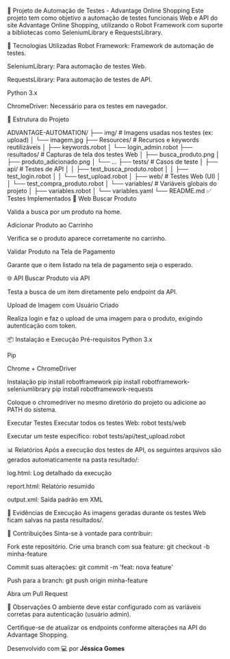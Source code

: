 🧪 Projeto de Automação de Testes - Advantage Online Shopping
Este projeto tem como objetivo a automação de testes funcionais Web e API do site Advantage Online Shopping, utilizando o Robot Framework com suporte a bibliotecas como SeleniumLibrary e RequestsLibrary.

🚀 Tecnologias Utilizadas
Robot Framework: Framework de automação de testes.

SeleniumLibrary: Para automação de testes Web.

RequestsLibrary: Para automação de testes de API.

Python 3.x

ChromeDriver: Necessário para os testes em navegador.

📁 Estrutura do Projeto

ADVANTAGE-AUTOMATION/
├── img/                        # Imagens usadas nos testes (ex: upload)
│   └── imagem.jpg
├── Resources/                 # Recursos e keywords reutilizáveis
│   ├── keywords.robot
│   └── login_admin.robot
├── resultados/               # Capturas de tela dos testes Web
│   ├── busca_produto.png
│   ├── produto_adicionado.png
│   └── ...
├── tests/                     # Casos de teste
│   ├── api/                   # Testes de API
│   │   ├── test_busca_produto.robot
│   │   ├── test_login.robot
│   │   └── test_upload.robot
│   ├── web/                   # Testes Web (UI)
│   │   └── test_compra_produto.robot
│   └── variables/             # Variáveis globais do projeto
│       ├── variables.robot
│       └── variables.yaml
└── README.md
✅ Testes Implementados
🔎 Web
Buscar Produto

Valida a busca por um produto na home.

Adicionar Produto ao Carrinho

Verifica se o produto aparece corretamente no carrinho.

Validar Produto na Tela de Pagamento

Garante que o item listado na tela de pagamento seja o esperado.

🌐 API
Buscar Produto via API

Testa a busca de um item diretamente pelo endpoint da API.

Upload de Imagem com Usuário Criado

Realiza login e faz o upload de uma imagem para o produto, exigindo autenticação com token.

📦 Instalação e Execução
Pré-requisitos
Python 3.x

Pip

Chrome + ChromeDriver

Instalação
pip install robotframework
pip install robotframework-seleniumlibrary
pip install robotframework-requests

Coloque o chromedriver no mesmo diretório do projeto ou adicione ao PATH do sistema.

Executar Testes
Executar todos os testes Web:
robot tests/web

Executar um teste específico:
robot tests/api/test_upload.robot

📊 Relatórios
Após a execução dos testes de API, os seguintes arquivos são gerados automaticamente na pasta resultado/:

log.html: Log detalhado da execução

report.html: Relatório resumido

output.xml: Saída padrão em XML

📸 Evidências de Execução
As imagens geradas durante os testes Web ficam salvas na pasta resultados/.

🤝 Contribuições
Sinta-se à vontade para contribuir:

Fork este repositório.
Crie uma branch com sua feature: git checkout -b minha-feature

Commit suas alterações: git commit -m 'feat: nova feature'

Push para a branch: git push origin minha-feature

Abra um Pull Request

📌 Observações
O ambiente deve estar configurado com as variáveis corretas para autenticação (usuário admin).

Certifique-se de atualizar os endpoints conforme alterações na API do Advantage Shopping.

Desenvolvido com 💻 por **Jéssica Gomes**

